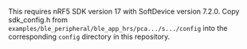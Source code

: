 This requires nRF5 SDK version 17 with SoftDevice version 7.2.0. Copy
sdk_config.h from `examples/ble_peripheral/ble_app_hrs/pca.../s.../config` into
the corresponding `config` directory in this repository.
